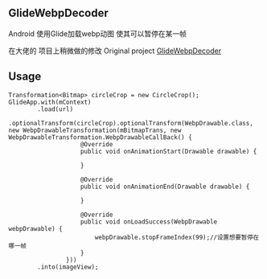 ## GlideWebpDecoder

Android 使用Glide加载webp动图 使其可以暂停在某一帧

在大佬的 项目上稍微做的修改
Original project [GlideWebpDecoder](https://github.com/zjupure/GlideWebpDecoder)

## Usage


```
Transformation<Bitmap> circleCrop = new CircleCrop();
GlideApp.with(mContext)
        .load(url)
        .optionalTransform(circleCrop).optionalTransform(WebpDrawable.class, new WebpDrawableTransformation(mBitmapTrans, new WebpDrawableTransformation.WebpDrawableCallBack() {
                    @Override
                    public void onAnimationStart(Drawable drawable) {

                    }

                    @Override
                    public void onAnimationEnd(Drawable drawable) {

                    }

                    @Override
                    public void onLoadSuccess(WebpDrawable webpDrawable) {
                        webpDrawable.stopFrameIndex(99);//设置想要暂停在哪一帧
                    }
                }))
        .into(imageView);
```
